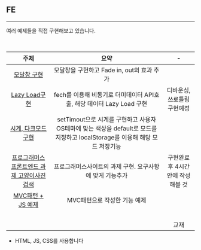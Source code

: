 ## FE

---

여러 예제들을 직접 구현해보고 있습니다.

<br>

|                             주제                             |                             요약                             |                 -                 |
| :----------------------------------------------------------: | :----------------------------------------------------------: | :-------------------------------: |
| [모달창 구현](https://github.com/SeongsangCHO/port/tree/master/Modal) |          모달창을 구현하고 Fade in, out의 효과 추가          |                                   |
| [Lazy Load구현](https://github.com/SeongsangCHO/port/tree/master/SearchAPI/lazyload) | fech를 이용해 비동기로 더미데이터 API호출, 해당 데이터 Lazy Load 구현 |    디바운싱, 쓰로틀링 구현예정    |
| [시계, 다크모드 구현](https://github.com/SeongsangCHO/port/tree/master/clock) | setTimout으로 시계를 구현하고 사용자 OS테마에 맞는 색상을 default로 모드를 지정하고 localStorage를 이용해 해당 모드 저장기능 |                                   |
| [프로그래머스 프론트엔드 과제 고양이사진 검색](https://github.com/SeongsangCHO/port/tree/master/programmers_frontend_subject) |   프로그래머스사이트의 과제 구현. 요구사항에 맞게 기능추가   | 구현완료 후 4시간안에 작성해볼 것 |
| [MVC패턴 + JS 예제](https://github.com/SeongsangCHO/port/tree/master/valina-mvc) |                 MVC패턴으로 작성한 기능 예제                 |                                   |
|                                                              |                                                              |                                   |
|                                                              |                                                              |                                   |
|                                                              |                                                              |                                   |
|                                                              |                                                              |                                   |
|                                                              |                                                              |               교재                |



- HTML, JS, CSS를 사용합니다